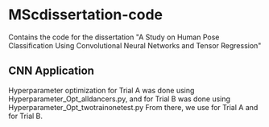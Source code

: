 # MScdissertation-code
Contains the code for the dissertation "A Study on Human Pose Classification Using Convolutional Neural Networks and Tensor Regression"

## CNN Application
Hyperparameter optimization for Trial A was done using Hyperparameter_Opt_alldancers.py, and for Trial B was done using Hyperparameter_Opt_twotrainonetest.py
From there, we use   for Trial A and  for Trial B.
